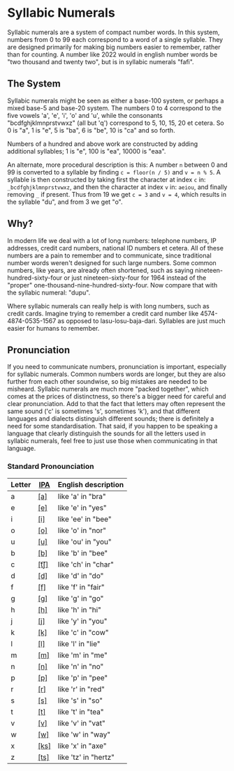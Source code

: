 # Syllabic Numerals

Syllabic numerals are a system of compact number words. In this system, numbers from 0 to 99 each correspond to a word of a single syllable. They are designed primarily for making big numbers easier to remember, rather than for counting. A number like 2022 would in english number words be "two thousand and twenty two", but is in syllabic numerals "fafi".

## The System

Syllabic numerals might be seen as either a base-100 system, or perhaps a mixed base-5 and base-20 system. The numbers 0 to 4 correspond to the five vowels 'a', 'e', 'i', 'o' and 'u', while the consonants "bcdfghjklmnprstvwxz" (all but 'q') correspond to 5, 10, 15, 20 et cetera. So 0 is "a", 1 is "e", 5 is "ba", 6 is "be", 10 is "ca" and so forth.

Numbers of a hundred and above work are constructed by adding additional syllables; 1 is "e", 100 is "ea", 10000 is "eaa".

An alternate, more procedural description is this: A number `n` between 0 and 99 is converted to a syllable by finding `c = floor(n / 5)` and `v = n % 5`. A syllable is then constructed by taking first the character at index `c` in: `_bcdfghjklmnprstvwxz`, and then the character at index `v` in: `aeiou`, and finally removing `_` if present. Thus from 19 we get `c = 3` and `v = 4`, which results in the syllable "du", and from 3 we get "o".

## Why?

In modern life we deal with a lot of long numbers: telephone numbers, IP addresses, credit card numbers, national ID numbers et cetera. All of these numbers are a pain to remember and to communicate, since traditional number words weren't designed for such large numbers. Some common numbers, like years, are already often shortened, such as saying nineteen-hundred-sixty-four or just nineteen-sixty-four for 1964 instead of the "proper" one-thousand-nine-hundred-sixty-four. Now compare that with the syllabic numeral: "dupu".

Where syllabic numerals can really help is with long numbers, such as credit cards. Imagine trying to remember a credit card number like 4574-4874-0535-1567 as opposed to lasu-losu-baja-dari. Syllables are just much easier for humans to remember.

## Pronunciation

If you need to communicate numbers, pronunciation is important, especially for syllabic numerals. Common numbers words are longer, but they are also further from each other soundwise, so big mistakes are needed to be misheard. Syllabic numerals are much more "packed together", which comes at the prices of distinctness, so there's a bigger need for careful and clear pronunciation. Add to that the fact that letters may often represent the same sound ('c' is sometimes 's', sometimes 'k'), and that different languages and dialects distinguish different sounds; there is definitely a need for some standardisation. That said, if you happen to be speaking a language that clearly distinguish the sounds for all the letters used in syllabic numerals, feel free to just use those when communicating in that language.

### Standard Pronounciation

Letter | [IPA](https://en.wikipedia.org/wiki/International_Phonetic_Alphabet) | English description
--|--|--
a | [\[a\]](https://en.wikipedia.org/wiki/Open_front_unrounded_vowel) | like 'a' in "bra"
e | [\[e\]](https://en.wikipedia.org/wiki/Mid_front_unrounded_vowel) | like 'e' in "yes"
i | [\[i\]](https://en.wikipedia.org/wiki/Close_front_unrounded_vowel) | like 'ee' in "bee"
o | [\[o\]](https://en.wikipedia.org/wiki/Close-mid_back_rounded_vowel) | like 'o' in "nor"
u | [\[u\]](https://en.wikipedia.org/wiki/Close_back_rounded_vowel) | like 'ou' in "you"
b | [\[b\]](https://en.wikipedia.org/wiki/Voiced_bilabial_plosive) | like 'b' in "bee"
c | [\[t͡ʃ\]](https://en.wikipedia.org/wiki/Voiceless_postalveolar_affricate) | like 'ch' in "char"
d | [\[d\]](https://en.wikipedia.org/wiki/Voiced_dental_and_alveolar_plosives) | like 'd' in "do"
f | [\[f\]](https://en.wikipedia.org/wiki/Voiceless_labiodental_fricative) | like 'f' in "fair"
g | [\[g\]](https://en.wikipedia.org/wiki/Voiced_velar_plosive) | like 'g' in "go"
h | [\[h\]](https://en.wikipedia.org/wiki/Voiceless_glottal_fricative) | like 'h' in "hi"
j | [\[j\]](https://en.wikipedia.org/wiki/Voiced_palatal_approximant) | like 'y' in "you"
k | [\[k\]](https://en.wikipedia.org/wiki/Voiceless_velar_plosive) | like 'c' in "cow"
l | [\[l\]](https://en.wikipedia.org/wiki/Voiced_dental,_alveolar_and_postalveolar_lateral_approximants) | like 'l' in "lie"
m | [\[m\]](https://en.wikipedia.org/wiki/Voiced_bilabial_nasal) | like 'm' in "me"
n | [\[n\]](https://en.wikipedia.org/wiki/Voiced_dental,_alveolar_and_postalveolar_nasals#Alveolar) | like 'n' in "no"
p | [\[p\]](https://en.wikipedia.org/wiki/Voiceless_bilabial_plosive) | like 'p' in "pee"
r | [\[r\]](https://en.wikipedia.org/wiki/Voiced_alveolar_and_postalveolar_approximants#Postalveolar) | like 'r' in "red"
s | [\[s\]](https://en.wikipedia.org/wiki/Voiceless_alveolar_fricative) | like 's' in "so"
t | [\[t\]](https://en.wikipedia.org/wiki/Voiceless_dental_and_alveolar_plosives) | like 't' in "tea"
v | [\[v\]](https://en.wikipedia.org/wiki/Voiced_labiodental_fricative) | like 'v' in "vat"
w | [\[w\]](https://en.wikipedia.org/wiki/Voiced_labial%E2%80%93velar_approximant) | like 'w' in "way"
x | [\[ks\]](https://en.wikipedia.org/wiki/X) | like 'x' in "axe"
z | [\[ts\]](https://en.wikipedia.org/wiki/Z) | like 'tz' in "hertz"









